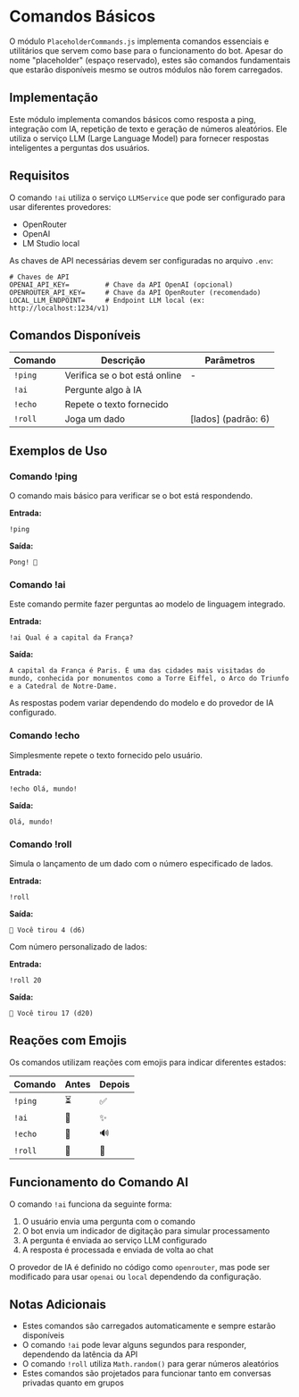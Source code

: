 # Comandos Básicos

O módulo `PlaceholderCommands.js` implementa comandos essenciais e utilitários que servem como base para o funcionamento do bot. Apesar do nome "placeholder" (espaço reservado), estes são comandos fundamentais que estarão disponíveis mesmo se outros módulos não forem carregados.

## Implementação

Este módulo implementa comandos básicos como resposta a ping, integração com IA, repetição de texto e geração de números aleatórios. Ele utiliza o serviço LLM (Large Language Model) para fornecer respostas inteligentes a perguntas dos usuários.

## Requisitos

O comando `!ai` utiliza o serviço `LLMService` que pode ser configurado para usar diferentes provedores:
- OpenRouter
- OpenAI
- LM Studio local

As chaves de API necessárias devem ser configuradas no arquivo `.env`:

```env
# Chaves de API
OPENAI_API_KEY=         # Chave da API OpenAI (opcional)
OPENROUTER_API_KEY=     # Chave da API OpenRouter (recomendado)
LOCAL_LLM_ENDPOINT=     # Endpoint LLM local (ex: http://localhost:1234/v1)
```

## Comandos Disponíveis

| Comando | Descrição | Parâmetros |
|---------|-----------|------------|
| `!ping` | Verifica se o bot está online | - |
| `!ai` | Pergunte algo à IA | <pergunta> |
| `!echo` | Repete o texto fornecido | <texto> |
| `!roll` | Joga um dado | [lados] (padrão: 6) |

## Exemplos de Uso

### Comando !ping

O comando mais básico para verificar se o bot está respondendo.

**Entrada:**
```
!ping
```

**Saída:**
```
Pong! 🏓
```

### Comando !ai

Este comando permite fazer perguntas ao modelo de linguagem integrado.

**Entrada:**
```
!ai Qual é a capital da França?
```

**Saída:**
```
A capital da França é Paris. É uma das cidades mais visitadas do mundo, conhecida por monumentos como a Torre Eiffel, o Arco do Triunfo e a Catedral de Notre-Dame.
```

As respostas podem variar dependendo do modelo e do provedor de IA configurado.

### Comando !echo

Simplesmente repete o texto fornecido pelo usuário.

**Entrada:**
```
!echo Olá, mundo!
```

**Saída:**
```
Olá, mundo!
```

### Comando !roll

Simula o lançamento de um dado com o número especificado de lados.

**Entrada:**
```
!roll
```

**Saída:**
```
🎲 Você tirou 4 (d6)
```

Com número personalizado de lados:

**Entrada:**
```
!roll 20
```

**Saída:**
```
🎲 Você tirou 17 (d20)
```

## Reações com Emojis

Os comandos utilizam reações com emojis para indicar diferentes estados:

| Comando | Antes | Depois |
|---------|-------|--------|
| `!ping` | ⏳ | ✅ |
| `!ai` | 🧠 | ✨ |
| `!echo` | 📝 | 🔊 |
| `!roll` | 🎲 | 🎯 |

## Funcionamento do Comando AI

O comando `!ai` funciona da seguinte forma:

1. O usuário envia uma pergunta com o comando
2. O bot envia um indicador de digitação para simular processamento
3. A pergunta é enviada ao serviço LLM configurado
4. A resposta é processada e enviada de volta ao chat

O provedor de IA é definido no código como `openrouter`, mas pode ser modificado para usar `openai` ou `local` dependendo da configuração.

## Notas Adicionais

- Estes comandos são carregados automaticamente e sempre estarão disponíveis
- O comando `!ai` pode levar alguns segundos para responder, dependendo da latência da API
- O comando `!roll` utiliza `Math.random()` para gerar números aleatórios
- Estes comandos são projetados para funcionar tanto em conversas privadas quanto em grupos